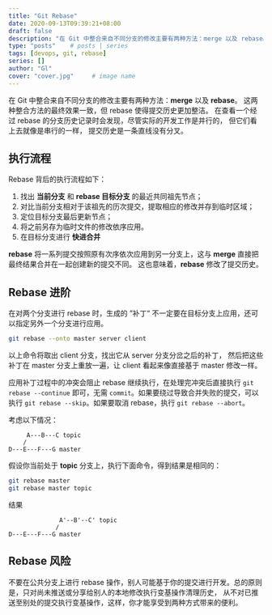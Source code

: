 ```yaml
---
title: "Git Rebase"
date: 2020-09-13T09:39:21+08:00
draft: false
description: "在 Git 中整合来自不同分支的修改主要有两种方法：merge 以及 rebase。rebase 命令能够将提交到某一分支上的所有修改都应用到另一分支上。"
type: "posts"    # posts | series
tags: [devops, git, rebase]
series: []
author: "Gl"
cover: "cover.jpg"     # image name
---
```


在 Git 中整合来自不同分支的修改主要有两种方法：**merge** 以及 **rebase**。
这两种整合方法的最终效果一致，但 rebase 使得提交历史更加整洁。
在查看一个经过 rebase 的分支历史记录时会发现，尽管实际的开发工作是并行的， 但它们看上去就像是串行的一样，
提交历史是一条直线没有分叉。

## 执行流程

Rebase 背后的执行流程如下：

1. 找出 **当前分支** 和 **rebase 目标分支** 的最近共同祖先节点；
1. 对比当前分支相对于该祖先的历次提交，提取相应的修改并存到临时区域；
1. 定位目标分支最后更新节点；
1. 将之前另存为临时文件的修改依序应用。
1. 在目标分支进行 **快进合并**

**rebase** 将一系列提交按照原有次序依次应用到另一分支上，这与 **merge** 直接把最终结果合并在一起创建新的提交不同。
这也意味着，**rebase** 修改了提交历史。

## Rebase 进阶

在对两个分支进行 rebase 时，生成的 ”补丁“ 不一定要在目标分支上应用，还可以指定另外一个分支进行应用。

```bash
git rebase --onto master server client
```

以上命令将取出 client 分支，找出它从 server 分支分岔之后的补丁， 然后把这些补丁在 master 分支上重放一遍，让 client 看起来像直接基于 master 修改一样。

应用补丁过程中的冲突会阻止 rebase 继续执行，在处理完冲突后直接执行 `git rebase --continue` 即可，无需 `commit`。如果要绕过导致合并失败的提交，可以执行
`git rebase --skip`。如果要取消 rebase，执行 `git rebase --abort`。

考虑以下情况：

```text
     A---B---C topic
    /
D---E---F---G master
```

假设你当前处于 **topic** 分支上，执行下面命令，得到结果是相同的：

```bash
git rebase master
git rebase master topic
```

结果

```text
              A'--B'--C' topic
             /
D---E---F---G master
```

## Rebase 风险

不要在公共分支上进行 rebase 操作，别人可能基于你的提交进行开发。总的原则是，只对尚未推送或分享给别人的本地修改执行变基操作清理历史， 从不对已推送至别处的提交执行变基操作，这样，你才能享受到两种方式带来的便利。
